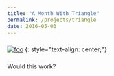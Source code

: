 ```yaml
---
title: "A Month With Triangle"
permalink: /projects/triangle
date: 2016-05-03
---
```


###

[![foo](https://farm8.staticflickr.com/7370/26523313960_79aa29bc31_z_d.jpg)](https://flic.kr/p/GpLVby)
{: style="text-align: center;"}

###

Would this work?

